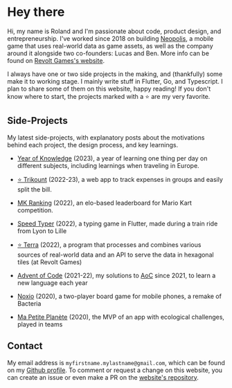 # Hey there

Hi, my name is Roland and I'm passionate about code, product design, and entrepreneurship. I've worked since 2018 on building [Neopolis](https://neopolis.io), a mobile game that uses real-world data as game assets, as well as the company around it alongside two co-founders: Lucas and Ben. More info can be found on [Revolt Games's website](https://revoltgames.io).

I always have one or two side projects in the making, and (thankfully) some make it to working stage. I mainly write stuff in Flutter, Go, and Typescript. I plan to share some of them on this website, happy reading! If you don't know where to start, the projects marked with a ⭐️ are my very favorite.

## Side-Projects

My latest side-projects, with explanatory posts about the motivations behind each project, the design process, and key learnings.

* [Year of Knowledge](/pages/year_of_knowledge) (2023), a year of learning one thing per day on different subjects, including learnings when traveling in Europe.

* [⭐️ Trikount](/pages/trikount) (2022-23), a web app to track expenses in groups and easily split the bill.

* [MK Ranking](/pages/mk_ranking) (2022), an elo-based leaderboard for Mario Kart competition.

* [Speed Typer](/pages/speed_typer) (2022), a typing game in Flutter, made during a train ride from Lyon to Lille

* [⭐️ Terra](/pages/terra) (2022), a program that processes and combines various sources of real-world data and an API to serve the data in hexagonal tiles (at Revolt Games)

* [Advent of Code](/pages/advent_of_code) (2021-22), my solutions to [AoC](https://adventofcode.com) since 2021, to learn a new language each year

* [Noxio](/pages/noxio) (2020), a two-player board game for mobile phones, a remake of Bacteria

* [Ma Petite Planète](/pages/ma_petite_planete) (2020), the MVP of an app with ecological challenges, played in teams

## Contact

My email address is `myfirstname.mylastname@gmail.com`, which can be found on my [Github profile](https://github.com/thalkz). To comment or request a change on this website, you can create an issue or even make a PR on the [website's repository](https://github.com/thalkz/blog).